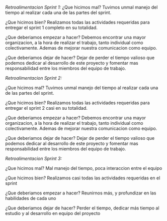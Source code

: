 *Retroalimentacion Sprint 1:*
¿Que hicimos mal?
Tuvimos unmal manejo del tiempo al realizar cada una de las partes del sprint.

¿Que hicimos bien?
Realizamos todas las actividades requeridas para entregar el sprint 1 completo en su totalidad.

¿Que deberiamos empezar a hacer?
Debemos encontrar una mayor organizacion, a la hora de realizar el trabajo, tanto individual como colectivamente. Ademas de mejorar nuestra comunicacion como equipo.

¿Que deberiamos dejar de hacer?
Dejar de perder el tiempo valioso que podemos dedicar al desarrollo de este proyecto y fomentar mas responsabilidad entre los miembros del equipo de trabajo.

*Retroalimentacion Sprint 2:*

¿Que hicimos mal?
Tuvimos unmal manejo del tiempo al realizar cada una de las partes del sprint.

¿Que hicimos bien?
Realizamos todas las actividades requeridas para entregar el sprint 2 casi en su totalidad.

¿Que deberiamos empezar a hacer?
Debemos encontrar una mayor organizacion, a la hora de realizar el trabajo, tanto individual como colectivamente. Ademas de mejorar nuestra comunicacion como equipo.

¿Que deberiamos dejar de hacer?
Dejar de perder el tiempo valioso que podemos dedicar al desarrollo de este proyecto y fomentar mas responsabilidad entre los miembros del equipo de trabajo.

*Retroalimentacion Sprint 3:*

¿Que hicimos mal?
Mal manejo del tiempo, poca interaccion entre el equipo

¿Que hicimos bien?
Realizamos casi todas las actividades requeridas en el sprint

¿Que deberiamos empezar a hacer?
Reunirnos más, y profundizar en las habilidades de cada uno

¿Que deberiamos dejar de hacer?
Perder el tiempo, dedicar más tiempo al estudio y al desarrollo en equipo del proyecto
